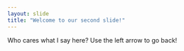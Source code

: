 ```yaml
---
layout: slide
title: "Welcome to our second slide!"
---
```

Who cares what I say here?
Use the left arrow to go back!
